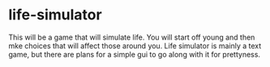 # life-simulator
This will be a game that will simulate life. You will start off young and then mke choices that will affect those around you. Life simulator is mainly a text game, but there are plans for a simple gui to go along with it for prettyness.

